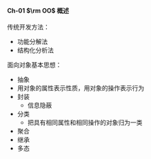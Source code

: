 #### Ch-01  $\rm OO$ 概述

传统开发方法：

+ 功能分解法
+ 结构化分析法



面向对象基本思想：

+ 抽象
+ 用对象的属性表示性质，用对象的操作表示行为
+ 封装
	+ 信息隐蔽
+ 分类
	+ 把具有相同属性和相同操作的对象归为一类
+ 聚合
+ 继承
+ 多态